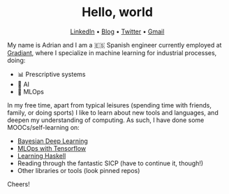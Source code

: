<h1 align="center">Hello, world</h1>
<p align="center">
  <a href="https://www.linkedin.com/in/adrianberges/">LinkedIn</a> •
  <a href="a-berg.github.io/philambdapi">Blog</a> •
  <a href="https://twitter.com/aberges4">Twitter</a> •
  <a href="mailto:adberenf@gmail.com">Gmail</a>
</p>


My name is Adrian and I am a 🇪🇸 Spanish engineer currently employed at [Gradiant](https://gradiant.org/), where I specialize in machine learning for industrial processes, doing:

* 📊 Prescriptive systems
* 🤖 AI
* 🔧 MLOps

In my free time, apart from typical leisures (spending time with friends, family, or doing sports) I like to learn about new tools and languages, 
and deepen my understanding of computing. As such, I have done some MOOCs/self-learning on:

* [Bayesian Deep Learning](https://www.coursera.org/account/accomplishments/verify/QEN52ACA8BBE)
* [MLOps with Tensorflow](https://www.coursera.org/account/accomplishments/specialization/QL6R7TW9DMT3)
* [Learning Haskell](https://haskell.mooc.fi/part1#standard-type-classes)
* Reading through the fantastic SICP (have to continue it, though!)
* Other libraries or tools (look pinned repos)

Cheers!

<!-- You can find me at:
<p align='center'>
<a href="https://www.linkedin.com/in/adrianberges/"><img src="https://img.shields.io/badge/linkedin-%230077B5.svg?&style=for-the-badge&logo=linkedin&logoColor=white" height=25>
</p> -->
